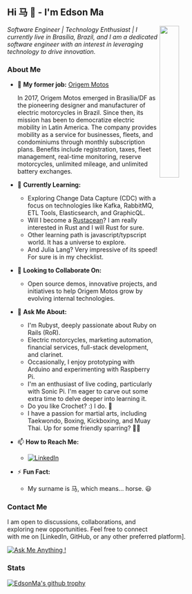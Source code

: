 
  
## Hi 马 👋 - I'm Edson Ma
<img align='right' src="https://github.com/edsonma/edsonma/assets/711579/2aaca4c9-1047-4c54-a13e-5c536fdd67bd" width=30% />
<p><em>Software Engineer | Technology Enthusiast | I currently live in Brasília, Brazil, and I am a dedicated software engineer with an interest in leveraging technology to drive innovation. </em>
  
### About Me

- 🔭 **My former job:** [Origem Motos](https://www.instagram.com/origemmotos/)

  In 2017, Origem Motos emerged in Brasília/DF as the pioneering designer and manufacturer of electric motorcycles in Brazil. Since then, its mission has been to democratize electric mobility in Latin America. The company provides mobility as a service for businesses, fleets, and condominiums through monthly subscription plans. Benefits include registration, taxes, fleet management, real-time monitoring, reserve motorcycles, unlimited mileage, and unlimited battery exchanges.

- 🌱 **Currently Learning:**
  - Exploring Change Data Capture (CDC) with a focus on technologies like Kafka, RabbitMQ, ETL Tools, Elasticsearch, and GraphicQL.
  - Will I become a [Rustacean](https://plgah.medium.com/will-i-become-a-rustacean-f1cdfe3bf98e)? I am really interested in Rust and I will Rust for sure. 
  - Other learning path is javascript/typscript world. It has a universe to explore.
  - And Julia Lang? Very impressive of its speed! For sure is in my checklist.

- 👯 **Looking to Collaborate On:**
  - Open source demos, innovative projects, and initiatives to help Origem Motos grow by evolving internal technologies.

- 💬 **Ask Me About:**
  - I'm Rubyst, deeply passionate about Ruby on Rails (RoR).
  - Electric motorcycles, marketing automation, financial services, full-stack development, and clarinet.
  - Occasionally, I enjoy prototyping with Arduino and experimenting with Raspberry Pi.
  - I'm an enthusiast of live coding, particularly with Sonic Pi. I'm eager to carve out some extra time to delve deeper into learning it.
  - Do you like Crochet? :) I do. 🧶
  - I have a passion for martial arts, including Taekwondo, Boxing, Kickboxing, and Muay Thai. Up for some friendly sparring? 🥊🥋

- 📫 **How to Reach Me:**
  - [![LinkedIn](https://img.shields.io/badge/LinkedIn-0A66C2?style=for-the-badge&logo=LinkedIn&logoColor=white)](https://www.linkedin.com/in/edsonma/)
  
- ⚡ **Fun Fact:**
  -   My surname is 马, which means... horse. 😃

### Contact Me

I am open to discussions, collaborations, and exploring new opportunities. Feel free to connect with me on [LinkedIn, GitHub, or any other preferred platform].

[![Ask Me Anything !](https://img.shields.io/badge/Ask%20me-anything-1abc9c.svg)](https://GitHub.com/edsonma)


### Stats 
[![EdsonMa's github trophy](https://github-profile-trophy.vercel.app/?username=edsonma&row=1)](https://github.com/ryo-ma/github-profile-trophy)


